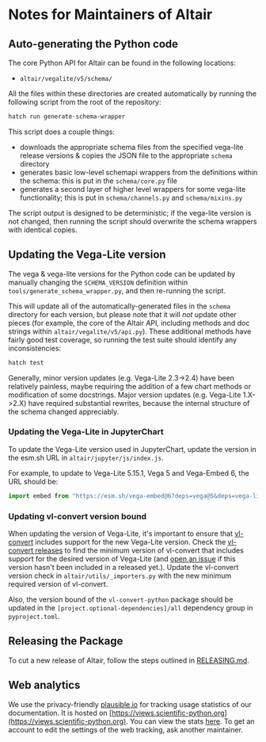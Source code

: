 # Notes for Maintainers of Altair

## Auto-generating the Python code

The core Python API for Altair can be found in the following locations:

- ``altair/vegalite/v5/schema/``

All the files within these directories are created automatically by running
the following script from the root of the repository:

```bash
hatch run generate-schema-wrapper
```

This script does a couple things:

- downloads the appropriate schema files from the specified vega-lite
  release versions & copies the JSON file to the appropriate ``schema``
  directory
- generates basic low-level schemapi wrappers from the definitions within
  the schema: this is put in the ``schema/core.py`` file
- generates a second layer of higher level wrappers for some vega-lite
  functionality; this is put in ``schema/channels.py`` and ``schema/mixins.py``

The script output is designed to be deterministic; if the vega-lite version
is not changed, then running the script should overwrite the schema wrappers
with identical copies.

## Updating the Vega-Lite version

The vega & vega-lite versions for the Python code can be updated by manually
changing the ``SCHEMA_VERSION`` definition within
``tools/generate_schema_wrapper.py``, and then re-running the script.

This will update all of the automatically-generated files in the ``schema``
directory for each version, but please note that it will *not* update other
pieces (for example, the core of the Altair API, including methods and
doc strings within ``altair/vegalite/v5/api.py``).
These additional methods have fairly good test coverage, so running the test
suite should identify any inconsistencies:

```bash
hatch test
```

Generally, minor version updates (e.g. Vega-Lite 2.3->2.4) have been relatively
painless, maybe requiring the addition of a few chart methods or modification
of some docstrings.
Major version updates (e.g. Vega-Lite 1.X->2.X) have required substantial
rewrites, because the internal structure of the schema changed appreciably.

### Updating the Vega-Lite in JupyterChart
To update the Vega-Lite version used in JupyterChart, update the version in the 
esm.sh URL in `altair/jupyter/js/index.js`.

For example, to update to Vega-Lite 5.15.1, Vega 5 and Vega-Embed 6, the URL 
should be:

```javascript
import embed from "https://esm.sh/vega-embed@6?deps=vega@5&deps=vega-lite@5.15.1";
```

### Updating vl-convert version bound

When updating the version of Vega-Lite, it's important to ensure that 
[vl-convert](https://github.com/vega/vl-convert) includes support for the new Vega-Lite version. 
Check the [vl-convert releases](https://github.com/vega/vl-convert/releases) to find the minimum
version of vl-convert that includes support for the desired version of Vega-Lite (and [open
an issue](https://github.com/vega/vl-convert/issues) if this version hasn't been
included in a released yet.). Update the vl-convert version check in `altair/utils/_importers.py` 
with the new minimum required version of vl-convert.

Also, the version bound of the `vl-convert-python` package should be updated in the 
`[project.optional-dependencies]/all` dependency group in `pyproject.toml`.

## Releasing the Package

To cut a new release of Altair, follow the steps outlined in
[RELEASING.md](RELEASING.md).

## Web analytics
We use the privacy-friendly [plausible.io](https://plausible.io/) for tracking usage statistics of our documentation.
It is hosted on [https://views.scientific-python.org](https://views.scientific-python.org). You can view the stats [here](https://views.scientific-python.org/altair-viz.github.io). To get an account to edit the settings of the web tracking, ask another maintainer.